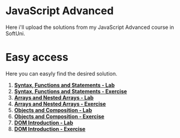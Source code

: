 # JavaScript Advanced
Here i'll upload the solutions from my JavaScript Advanced course in SoftUni.

# Easy access
Here you can easyly find the desired solution.

1. [**Syntax, Functions and Statements - Lab**](https://github.com/StanchosCodes/SoftUni-JavaScript-Advanced/tree/main/Syntax%2C%20Functions%20and%20Statements%20-%20Lab)
2. [**Syntax, Functions and Statements - Exercise**](https://github.com/StanchosCodes/SoftUni-JavaScript-Advanced/tree/main/Syntax%2C%20Functions%20and%20Statements%20-%20Exercise)
3. [**Arrays and Nested Arrays - Lab**](https://github.com/StanchosCodes/SoftUni-JavaScript-Advanced/tree/main/Arrays%20and%20Nested%20Arrays%20-%20Lab)
4. [**Arrays and Nested Arrays - Exercise**](https://github.com/StanchosCodes/SoftUni-JavaScript-Advanced/tree/main/Arrays%20and%20Nested%20Arrays%20-%20Exercise)
5. [**Objects and Composition - Lab**](https://github.com/StanchosCodes/SoftUni-JavaScript-Advanced/tree/main/Objects%20and%20Composition%20-%20Lab)
6. [**Objects and Composition - Exercise**](https://github.com/StanchosCodes/SoftUni-JavaScript-Advanced/tree/main/Objects%20and%20Composition%20-%20Exercise)
7. [**DOM Introduction - Lab**](https://github.com/StanchosCodes/SoftUni-JavaScript-Advanced/tree/main/DOM%20Introduction%20-%20Lab)
8. [**DOM Introduction - Exercise**](https://github.com/StanchosCodes/SoftUni-JavaScript-Advanced/tree/main/DOM%20Introduction%20-%20Exercise)
